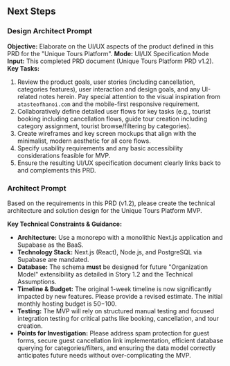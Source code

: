 ## Next Steps

### Design Architect Prompt

**Objective:** Elaborate on the UI/UX aspects of the product defined in this PRD for the "Unique Tours Platform".
**Mode:** UI/UX Specification Mode
**Input:** This completed PRD document (Unique Tours Platform PRD v1.2).
**Key Tasks:**
1.  Review the product goals, user stories (including cancellation, categories features), user interaction and design goals, and any UI-related notes herein. Pay special attention to the visual inspiration from `atasteofhanoi.com` and the mobile-first responsive requirement.
2.  Collaboratively define detailed user flows for key tasks (e.g., tourist booking including cancellation flows, guide tour creation including category assignment, tourist browse/filtering by categories).
3.  Create wireframes and key screen mockups that align with the minimalist, modern aesthetic for all core flows.
4.  Specify usability requirements and any basic accessibility considerations feasible for MVP.
5.  Ensure the resulting UI/UX specification document clearly links back to and complements this PRD.

### Architect Prompt

Based on the requirements in this PRD (v1.2), please create the technical architecture and solution design for the Unique Tours Platform MVP.

**Key Technical Constraints & Guidance:**
* **Architecture:** Use a monorepo with a monolithic Next.js application and Supabase as the BaaS.
* **Technology Stack:** Next.js (React), Node.js, and PostgreSQL via Supabase are mandated.
* **Database:** The schema **must** be designed for future "Organization Model" extensibility as detailed in Story 1.2 and the Technical Assumptions.
* **Timeline & Budget:** The original 1-week timeline is now significantly impacted by new features. Please provide a revised estimate. The initial monthly hosting budget is $50-$100.
* **Testing:** The MVP will rely on structured manual testing and focused integration testing for critical paths like booking, cancellation, and tour creation.
* **Points for Investigation:** Please address spam protection for guest forms, secure guest cancellation link implementation, efficient database querying for categories/filters, and ensuring the data model correctly anticipates future needs without over-complicating the MVP. 